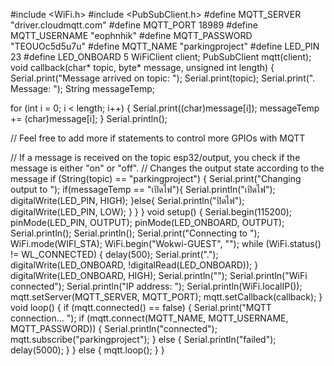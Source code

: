 #include <WiFi.h>
#include <PubSubClient.h>
#define MQTT_SERVER "driver.cloudmqtt.com"
#define MQTT_PORT 18989
#define MQTT_USERNAME "eophnhik"
#define MQTT_PASSWORD "TEOUOc5d5u7u"
#define MQTT_NAME "parkingproject"
#define LED_PIN 23
#define LED_ONBOARD 5
WiFiClient client;
PubSubClient mqtt(client);
void callback(char* topic, byte* message, unsigned int length) {
  Serial.print("Message arrived on topic: ");
  Serial.print(topic);
  Serial.print(". Message: ");
  String messageTemp;
  
  for (int i = 0; i < length; i++) {
    Serial.print((char)message[i]);
    messageTemp += (char)message[i];
  }
  Serial.println();

  // Feel free to add more if statements to control more GPIOs with MQTT

  // If a message is received on the topic esp32/output, you check if the message is either "on" or "off". 
  // Changes the output state according to the message
  if (String(topic) == "parkingproject") {
    Serial.print("Changing output to ");
    if(messageTemp == "เปิดไฟ"){
      Serial.println("เปิดไฟ");
      digitalWrite(LED_PIN, HIGH);
    }else{
      Serial.println("ปิดไฟ");
      digitalWrite(LED_PIN, LOW);
    }
  }
}
void setup() {
  Serial.begin(115200);
  pinMode(LED_PIN, OUTPUT);
  pinMode(LED_ONBOARD, OUTPUT);
  Serial.println();
  Serial.println();
  Serial.print("Connecting to ");
  WiFi.mode(WIFI_STA);
  WiFi.begin("Wokwi-GUEST", "");
  while (WiFi.status() != WL_CONNECTED) {
    delay(500);
    Serial.print(".");
    digitalWrite(LED_ONBOARD, !digitalRead(LED_ONBOARD));
  }
  digitalWrite(LED_ONBOARD, HIGH);
  Serial.println("");
  Serial.println("WiFi connected");
  Serial.println("IP address: ");
  Serial.println(WiFi.localIP());
  mqtt.setServer(MQTT_SERVER, MQTT_PORT);
  mqtt.setCallback(callback);
}
void loop() {
  if (mqtt.connected() == false) {
    Serial.print("MQTT connection... ");
    if (mqtt.connect(MQTT_NAME, MQTT_USERNAME,
                     MQTT_PASSWORD)) {
      Serial.println("connected");
      mqtt.subscribe("parkingproject");
    } else {
      Serial.println("failed");
      delay(5000);
    }
  } else {
    mqtt.loop();
  }
}
